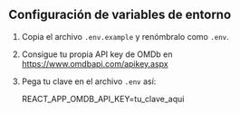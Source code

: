 ## Configuración de variables de entorno

1. Copia el archivo `.env.example` y renómbralo como `.env`.
2. Consigue tu propia API key de OMDb en https://www.omdbapi.com/apikey.aspx
3. Pega tu clave en el archivo `.env` así:

   REACT_APP_OMDB_API_KEY=tu_clave_aqui